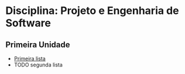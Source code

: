 # Disciplina: Projeto e Engenharia de Software

## Primeira Unidade

- [Primeira lista](lista_1_primeira_unidade.md)
- TODO segunda lista
